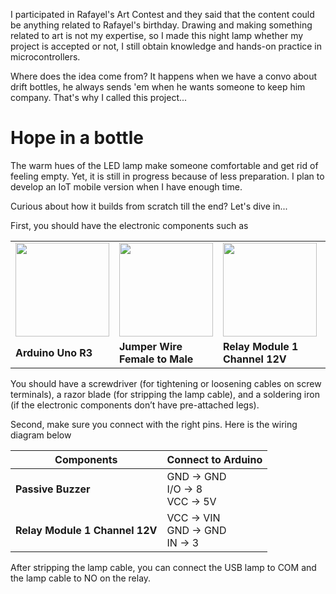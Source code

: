 I participated in Rafayel's Art Contest and they said that the content could be anything related to Rafayel's birthday. Drawing and making something related to art is not my expertise, so I made this night lamp whether my project is accepted or not, I still obtain knowledge and hands-on practice in microcontrollers.

Where does the idea come from? It happens when we have a convo about drift bottles, he always sends 'em when he wants someone to keep him company. That's why I called this project...

<h1>Hope in a bottle</h1>

The warm hues of the LED lamp make someone comfortable and get rid of feeling empty. Yet, it is still in progress because of less preparation. I plan to develop an IoT mobile version when I have enough time.

Curious about how it builds from scratch till the end? Let's dive in...

First, you should have the electronic components such as

<table>
  <tr>
    <td><img src="https://res.cloudinary.com/dvehyvk3d/image/upload/v1741357668/arduino_xvudfh.jpg" width="150"></td>
    <td><img src="https://res.cloudinary.com/dvehyvk3d/image/upload/v1741357667/jumper_female_to_male_qfjv5z.jpg" width="150"></td>
    <td><img src="https://res.cloudinary.com/dvehyvk3d/image/upload/v1741357667/relay_module_1_channel_12v_vyxkkv.jpg" width="150"></td>
    <td><img src="https://res.cloudinary.com/dvehyvk3d/image/upload/v1741357667/passive_buzzer_indxaz.webp" width="150"></td>
  </tr>
  <tr>
    <td><b>Arduino Uno R3</b></td>
    <td><b>Jumper Wire Female to Male</b></td>
    <td><b>Relay Module 1 Channel 12V</b></td>
    <td><b>Passive Buzzer</b></td>
  </tr>
</table>

You should have a screwdriver (for tightening or loosening cables on screw terminals), a razor blade (for stripping the lamp cable), and a soldering iron (if the electronic components don’t have pre-attached legs).

Second, make sure you connect with the right pins. Here is the wiring diagram below

| Components                 | Connect to Arduino      |
|--------------------------|------------------------|
| **Passive Buzzer**       | GND → GND <br> I/O → 8 <br> VCC → 5V |
| **Relay Module 1 Channel 12V** | VCC → VIN <br> GND → GND <br> IN → 3 |

After stripping the lamp cable, you can connect the USB lamp to COM and the lamp cable to NO on the relay.

